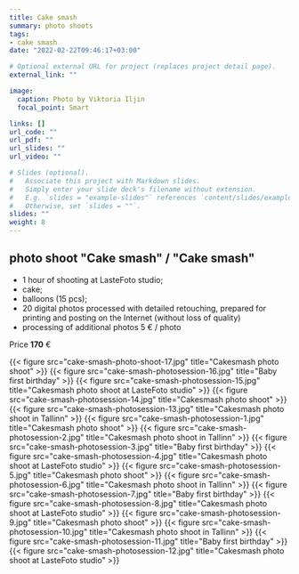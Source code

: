 ```yaml
---
title: Cake smash
summary: photo shoots
tags:
- cake smash
date: "2022-02-22T09:46:17+03:00"

# Optional external URL for project (replaces project detail page).
external_link: ""

image:
  caption: Photo by Viktoria Iljin
  focal_point: Smart

links: []
url_code: ""
url_pdf: ""
url_slides: ""
url_video: ""

# Slides (optional).
#   Associate this project with Markdown slides.
#   Simply enter your slide deck's filename without extension.
#   E.g. `slides = "example-slides"` references `content/slides/example-slides.md`.
#   Otherwise, set `slides = ""`.
slides: ""
weight: 8
---
```


## photo shoot "Cake smash" / "Cake smash"

* 1 hour of shooting at LasteFoto studio;
* cake;
* balloons (15 pcs);
* 20 digital photos processed with detailed retouching, prepared for printing and posting on the Internet (without loss of quality)
* processing of additional photos 5 € / photo

Price **170** €

{{< figure src="cake-smash-photo-shoot-17.jpg" title="Cakesmash photo shoot" >}}
{{< figure src="cake-smash-photosession-16.jpg" title="Baby first birthday" >}}
{{< figure src="cake-smash-photosession-15.jpg" title="Cakesmash photo shoot at LasteFoto studio" >}}
{{< figure src="cake-smash-photosession-14.jpg" title="Cakesmash photo shoot" >}}
{{< figure src="cake-smash-photosession-13.jpg" title="Cakesmash photo shoot in Tallinn" >}}
{{< figure src="cake-smash-photosession-1.jpg" title="Cakesmash photo shoot" >}}
{{< figure src="cake-smash-photosession-2.jpg" title="Cakesmash photo shoot in Tallinn" >}}
{{< figure src="cake-smash-photosession-3.jpg" title="Baby first birthday" >}}
{{< figure src="cake-smash-photosession-4.jpg" title="Cakesmash photo shoot at LasteFoto studio" >}}
{{< figure src="cake-smash-photosession-5.jpg" title="Cakesmash photo shoot" >}}
{{< figure src="cake-smash-photosession-6.jpg" title="Cakesmash photo shoot in Tallinn" >}}
{{< figure src="cake-smash-photosession-7.jpg" title="Baby first birthday" >}}
{{< figure src="cake-smash-photosession-8.jpg" title="Cakesmash photo shoot at LasteFoto studio" >}}
{{< figure src="cake-smash-photosession-9.jpg" title="Cakesmash photo shoot" >}}
{{< figure src="cake-smash-photosession-10.jpg" title="Cakesmash photo shoot in Tallinn" >}}
{{< figure src="cake-smash-photosession-11.jpg" title="Baby first birthday" >}}
{{< figure src="cake-smash-photosession-12.jpg" title="Cakesmash photo shoot at LasteFoto studio" >}}
